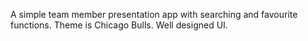 A simple team member presentation app with searching and favourite functions. Theme is Chicago Bulls. Well designed UI.
